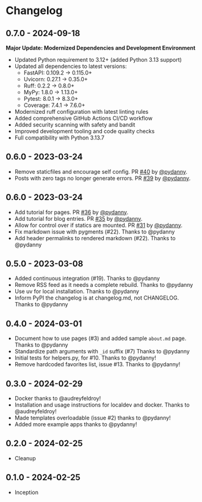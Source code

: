 # Changelog

## 0.7.0 - 2024-09-18

**Major Update: Modernized Dependencies and Development Environment**

* Updated Python requirement to 3.12+ (added Python 3.13 support)
* Updated all dependencies to latest versions:
  - FastAPI: 0.109.2 → 0.115.0+
  - Uvicorn: 0.27.1 → 0.35.0+
  - Ruff: 0.2.2 → 0.8.0+
  - MyPy: 1.8.0 → 1.13.0+
  - Pytest: 8.0.1 → 8.3.0+
  - Coverage: 7.4.1 → 7.6.0+
* Modernized ruff configuration with latest linting rules
* Added comprehensive GitHub Actions CI/CD workflow
* Added security scanning with safety and bandit
* Improved development tooling and code quality checks
* Full compatibility with Python 3.13.7

## 0.6.0 - 2023-03-24

* Remove staticfiles and encourage self config. PR [#40](https://github.com/pydanny/fastapi-blog/pull/40) by [@pydanny](https://github.com/pydanny).
* Posts with zero tags no longer generate errors. PR [#39](https://github.com/pydanny/fastapi-blog/pull/39) by [@pydanny](https://github.com/pydanny).

## 0.6.0 - 2023-03-24

* Add tutorial for pages. PR [#36](https://github.com/pydanny/fastapi-blog/pull/36) by [@pydanny](https://github.com/pydanny).
* Add tutorial for blog entries. PR [#35](https://github.com/pydanny/fastapi-blog/pull/35) by [@pydanny](https://github.com/pydanny).
* Allow for control over if statics are mounted. PR [#31](https://github.com/pydanny/fastapi-blog/pull/31) by [@pydanny](https://github.com/pydanny).
* Fix markdown issue with pygments (#22). Thanks to @pydanny
* Add header permalinks to rendered markdown (#22). Thanks to @pydanny

## 0.5.0 - 2023-03-08

- Added continuous integration (#19). Thanks to @pydanny
- Remove RSS feed as it needs a complete rebuild. Thanks to @pydanny
- Use uv for local installation. Thanks to @pydanny
- Inform PyPI the changelog is at changelog.md, not CHANGELOG. Thanks to @pydanny

## 0.4.0 - 2024-03-01

- Document how to use pages (#3) and added sample `about.md` page. Thanks to @pydanny
- Standardize path arguments with `_id` suffix (#7) Thanks to @pydanny
- Initial tests for helpers.py, for #10. Thanks to @pydanny!
- Remove hardcoded favorites list, issue #13. Thanks to @pydanny!

## 0.3.0 - 2024-02-29

- Docker thanks to @audreyfeldroy!
- Installation and usage instructions for localdev and docker. Thanks to @audreyfeldroy!
- Made templates overloadable (issue #2) thanks to @pydanny!
- Added more example apps thanks to @pydanny!

## 0.2.0 - 2024-02-25

- Cleanup

## 0.1.0 - 2024-02-25

- Inception
